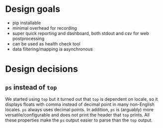 
# Design goals

- pip installable
- minimal overhead for recording
- super quick reporting and dashboard, both stdout and csv for web postprocessing
- can be used as health check tool
- data filtering/mapping is asynchronous


# Design decisions

## `ps` instead of `top`

We started using `top` but it turned out that `top` is dependent on
locale, so it displays floats with comma instead of decimal point in
many non-English locales. `ps` always uses decimal points. In addition,
`ps` is (arguably) more versatile/configurable and does not print the
header that `top` prints. All these properties make the `ps` output
easier to parse than the `top` output.

